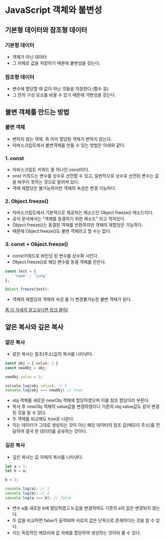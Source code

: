 # JavaScript 객체와 불변성

## 기본형 데이터와 참조형 데이터
### 기본형 데이터
- 객체가 아닌 데이터
- 그 자체로 값을 저장하기 때문에 불변성을 갖는다.
 
### 참조형 데이터
- 변수에 할당할 때 값이 아닌 것들을 저장한다.(함수 등)
- 그 안의 구성 요소를 바꿀 수 있기 때문에 가변성을 갖는다. 

## 불변 객체를 만드는 방법
### 불변 객체
- 변하지 않는 객체. 즉 이미 할당된 객체가 변하지 않는다. 
- 자바스크립트에서 불변객체를 만들 수 있는 방법은 아래와 같다.

### 1. const
- 자바스크립트 키워드 중 하나인 const이다.
- onst 키워드는 변수를 상수로 선언할 수 있고, 일반적으로 상수로 선언된 변수는 값을 바꾸지 못하는 것으로 알려져 있다.
- 객체 재할당은 불가능하지만 객체의 속성은 변경 가능하다. 
 
### 2. Object.freeze()
- 자바스크립트에서 기본적으로 제공하는 메소드인 Object.freeze() 메소드이다.
- 공식 문서에서는 "객체를 동결하기 위한 메소드" 라고 적혀있다.
-  Object.freeze()는 동결된 객체를 반환하지만 객체의 재할당은 가능하다. 
-  때문에 Object.freeze()도 불변 객체라고 할 수는 없다.

### 3. const + Object.freeze()
- const키워드로 바인딩 된 변수를 상수화 시킨다.
- Object.freeze()로 해당 변수를 동결 객체를 만든다.
```JavaScript
const test = {
    'name' : 'jung'
};

Object.freeze(test);
```
- 객체의 재할당과 객체의 속성 둘 다 변경불가능한 불변 객체가 된다.
  
[좀 더 자세히 알고싶다면 링크 클릭!](https://spiderwebcoding.tistory.com/8)

## 얕은 복사와 깊은 복사
### 얕은 복사
- 얕은 복사는 참조(주소)값의 복사를 나타낸다.
```JavaScript
const obj = { value: 1 }
const newObj = obj;

newObj.value = 2;

colsole.log(obj.value); // 2
console.log(obj === newObj) // true
```
- obj 객체를 새로운 newObj 객체에 할당하였으며 이를 참조 할당이라 부른다.
- 복사 후 newObj 객체의 value값을 변경하였더니 기존의 obj.value값도 같이 변경된 것을 알 수 있다.
- 두 객체를 비교해도 true로 나온다.
- 이는 데이터가 그대로 생성되는 것이 아닌 해당 데이터의 참조 값(메모리 주소)를 전달하여 결국 한 데이터를 공유하는 것이다.


### 깊은 복사
- 깊은 복사는 값 자체의 복사를 나타낸다.
```JavaScript
let a = 1;
let b = a;

b = 2;

console.log(a); // 1
console.log(b); // 2
console.log(a === b); // false
```
- 변수 a를 새로운 b에 할당하였고 b 값을 변경하여도 기존의 a의 값은 변경되지 않는다.
- 두 값을 비교하면 false가 출력되며 서로의 값은 단독으로 존재하다는 것을 알 수 있다.
- 이는 독립적인 메모리에 값 자체를 할당하여 생성하는 것이라 볼 수 있다.
